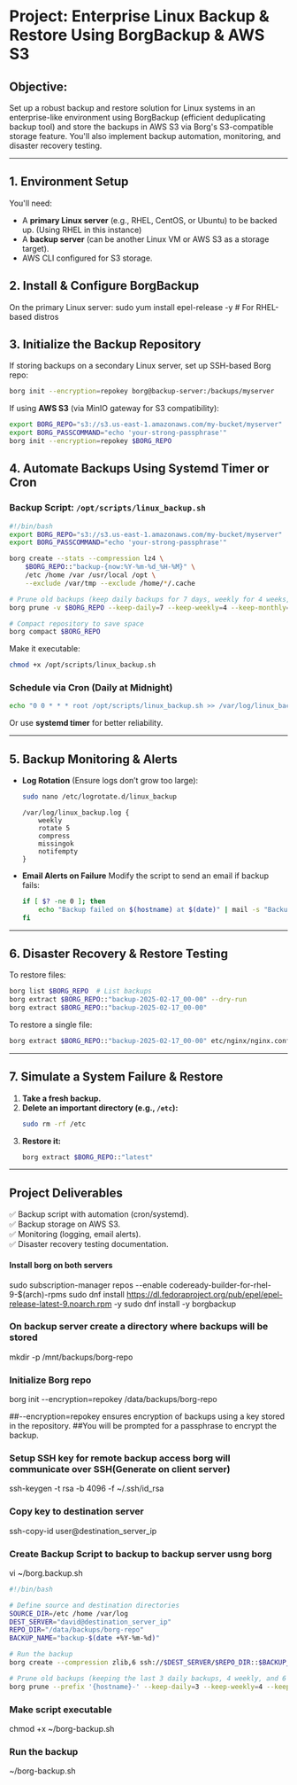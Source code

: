 # Project: Enterprise Linux Backup & Restore Using BorgBackup & AWS S3

## Objective:
Set up a robust backup and restore solution for Linux systems in an enterprise-like environment using BorgBackup (efficient deduplicating backup tool) and store the backups in AWS S3 via Borg's S3-compatible storage feature. You'll also implement backup automation, monitoring, and disaster recovery testing.

---

## 1. Environment Setup
You'll need:
- A **primary Linux server** (e.g., RHEL, CentOS, or Ubuntu) to be backed up. (Using RHEL in this instance)
- A **backup server** (can be another Linux VM or AWS S3 as a storage target).
- AWS CLI configured for S3 storage.


## 2. Install & Configure BorgBackup
On the primary Linux server:
sudo yum install epel-release -y  # For RHEL-based distros

## 3. Initialize the Backup Repository
If storing backups on a secondary Linux server, set up SSH-based Borg repo:

```bash
borg init --encryption=repokey borg@backup-server:/backups/myserver
```

If using **AWS S3** (via MinIO gateway for S3 compatibility):

```bash
export BORG_REPO="s3://s3.us-east-1.amazonaws.com/my-bucket/myserver"
export BORG_PASSCOMMAND="echo 'your-strong-passphrase'"
borg init --encryption=repokey $BORG_REPO
```
## 4. Automate Backups Using Systemd Timer or Cron

### Backup Script: `/opt/scripts/linux_backup.sh`
```bash
#!/bin/bash
export BORG_REPO="s3://s3.us-east-1.amazonaws.com/my-bucket/myserver"
export BORG_PASSCOMMAND="echo 'your-strong-passphrase'"

borg create --stats --compression lz4 \
    $BORG_REPO::"backup-{now:%Y-%m-%d_%H-%M}" \
    /etc /home /var /usr/local /opt \
    --exclude /var/tmp --exclude /home/*/.cache

# Prune old backups (keep daily backups for 7 days, weekly for 4 weeks, monthly for 6 months)
borg prune -v $BORG_REPO --keep-daily=7 --keep-weekly=4 --keep-monthly=6

# Compact repository to save space
borg compact $BORG_REPO
```

Make it executable:
```bash
chmod +x /opt/scripts/linux_backup.sh
```

### Schedule via Cron (Daily at Midnight)
```bash
echo "0 0 * * * root /opt/scripts/linux_backup.sh >> /var/log/linux_backup.log 2>&1" | sudo tee /etc/cron.d/linux_backup
```

Or use **systemd timer** for better reliability.

---

## 5. Backup Monitoring & Alerts
- **Log Rotation** (Ensure logs don’t grow too large):
  ```bash
  sudo nano /etc/logrotate.d/linux_backup
  ```
  ```
  /var/log/linux_backup.log {
      weekly
      rotate 5
      compress
      missingok
      notifempty
  }
  ```

- **Email Alerts on Failure**
  Modify the script to send an email if backup fails:
  ```bash
  if [ $? -ne 0 ]; then
      echo "Backup failed on $(hostname) at $(date)" | mail -s "Backup Failed" admin@example.com
  fi
  ```

---

## 6. Disaster Recovery & Restore Testing
To restore files:
```bash
borg list $BORG_REPO  # List backups
borg extract $BORG_REPO::"backup-2025-02-17_00-00" --dry-run
borg extract $BORG_REPO::"backup-2025-02-17_00-00"
```

To restore a single file:
```bash
borg extract $BORG_REPO::"backup-2025-02-17_00-00" etc/nginx/nginx.conf
```

---

## 7. Simulate a System Failure & Restore
1. **Take a fresh backup.**
2. **Delete an important directory (e.g., `/etc`):**
   ```bash
   sudo rm -rf /etc
   ```
3. **Restore it:**
   ```bash
   borg extract $BORG_REPO::"latest"
   ```

---

## Project Deliverables
✅ Backup script with automation (cron/systemd).  
✅ Backup storage on AWS S3.  
✅ Monitoring (logging, email alerts).  
✅ Disaster recovery testing documentation.



#### Install borg on both servers
sudo subscription-manager repos --enable codeready-builder-for-rhel-9-$(arch)-rpms
sudo dnf install https://dl.fedoraproject.org/pub/epel/epel-release-latest-9.noarch.rpm -y
sudo dnf install -y borgbackup

### On backup server create a directory where backups will be stored 
mkdir -p /mnt/backups/borg-repo

### Initialize Borg repo 
borg init --encryption=repokey /data/backups/borg-repo

##--encryption=repokey ensures encryption of backups using a key stored in the repository.
##You will be prompted for a passphrase to encrypt the backup.

### Setup SSH key for remote backup access borg will communicate over SSH(Generate on client server)
ssh-keygen -t rsa -b 4096 -f ~/.ssh/id_rsa

### Copy key to destination server 
ssh-copy-id user@destination_server_ip

### Create Backup Script to backup to backup server usng borg 
vi ~/borg.backup.sh
```sh
#!/bin/bash

# Define source and destination directories
SOURCE_DIR=/etc /home /var/log 
DEST_SERVER="david@destination_server_ip"
REPO_DIR="/data/backups/borg-repo"
BACKUP_NAME="backup-$(date +%Y-%m-%d)"

# Run the backup
borg create --compression zlib,6 ssh://$DEST_SERVER/$REPO_DIR::$BACKUP_NAME $SOURCE_DIR

# Prune old backups (keeping the last 3 daily backups, 4 weekly, and 6 monthly)
borg prune --prefix '{hostname}-' --keep-daily=3 --keep-weekly=4 --keep-monthly=6 ssh://$DEST_SERVER/$REPO_DIR
```

### Make script executable 
chmod +x ~/borg-backup.sh

### Run the backup 
~/borg-backup.sh